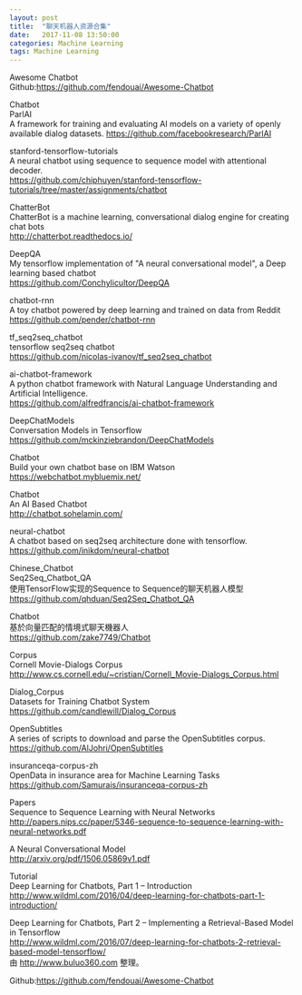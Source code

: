 ```yaml
---
layout: post
title:  "聊天机器人资源合集"
date:   2017-11-08 13:50:00
categories: Machine Learning
tags: Machine Learning
---
```

Awesome Chatbot   
Github:https://github.com/fendouai/Awesome-Chatbot

Chatbot   
ParlAI   
A framework for training and evaluating AI models on a variety of openly available dialog datasets.
https://github.com/facebookresearch/ParlAI

stanford-tensorflow-tutorials   
A neural chatbot using sequence to sequence model with attentional decoder.   
https://github.com/chiphuyen/stanford-tensorflow-tutorials/tree/master/assignments/chatbot

ChatterBot    
ChatterBot is a machine learning, conversational dialog engine for creating chat bots   
http://chatterbot.readthedocs.io/

DeepQA   
My tensorflow implementation of "A neural conversational model", a Deep learning based chatbot    
https://github.com/Conchylicultor/DeepQA

chatbot-rnn    
A toy chatbot powered by deep learning and trained on data from Reddit    
https://github.com/pender/chatbot-rnn

tf_seq2seq_chatbot    
tensorflow seq2seq chatbot    
https://github.com/nicolas-ivanov/tf_seq2seq_chatbot

ai-chatbot-framework    
A python chatbot framework with Natural Language Understanding and Artificial Intelligence.    
https://github.com/alfredfrancis/ai-chatbot-framework

DeepChatModels    
Conversation Models in Tensorflow    
https://github.com/mckinziebrandon/DeepChatModels

Chatbot    
Build your own chatbot base on IBM Watson    
https://webchatbot.mybluemix.net/

Chatbot    
An AI Based Chatbot    
http://chatbot.sohelamin.com/

neural-chatbot    
A chatbot based on seq2seq architecture done with tensorflow.    
https://github.com/inikdom/neural-chatbot

Chinese_Chatbot    
Seq2Seq_Chatbot_QA    
使用TensorFlow实现的Sequence to Sequence的聊天机器人模型    
https://github.com/qhduan/Seq2Seq_Chatbot_QA

Chatbot    
基於向量匹配的情境式聊天機器人    
https://github.com/zake7749/Chatbot

Corpus    
Cornell Movie-Dialogs Corpus    
http://www.cs.cornell.edu/~cristian/Cornell_Movie-Dialogs_Corpus.html

Dialog_Corpus     
Datasets for Training Chatbot System    
https://github.com/candlewill/Dialog_Corpus

OpenSubtitles    
A series of scripts to download and parse the OpenSubtitles corpus.    
https://github.com/AlJohri/OpenSubtitles

insuranceqa-corpus-zh    
OpenData in insurance area for Machine Learning Tasks    
https://github.com/Samurais/insuranceqa-corpus-zh

Papers    
Sequence to Sequence Learning with Neural Networks    
http://papers.nips.cc/paper/5346-sequence-to-sequence-learning-with-neural-networks.pdf

A Neural Conversational Model    
http://arxiv.org/pdf/1506.05869v1.pdf

Tutorial    
Deep Learning for Chatbots, Part 1 – Introduction     
http://www.wildml.com/2016/04/deep-learning-for-chatbots-part-1-introduction/

Deep Learning for Chatbots, Part 2 – Implementing a Retrieval-Based Model in Tensorflow    
http://www.wildml.com/2016/07/deep-learning-for-chatbots-2-retrieval-based-model-tensorflow/    
由 http://www.buluo360.com 整理。

Github:https://github.com/fendouai/Awesome-Chatbot
